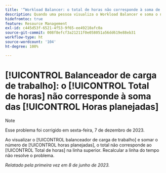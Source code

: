 ```yaml
---
title: '“Workload Balancer: o total de horas não corresponde à soma de horas planejadas”'
description: Quando uma pessoa visualiza o Workload Balancer e soma o número de horas planejadas, o total não corresponde ao total de horas na linha superior. Recalcular a linha do tempo não resolve o problema.
hidefromtoc: true
feature: Resource Management
exl-id: c445d53f-6521-4f53-9f65-ee49210afc0a
source-git-commit: 008f8efcf3a21211f0e058051a56dd619e88eb31
workflow-type: ht
source-wordcount: '104'
ht-degree: 100%

---
```


# [!UICONTROL Balanceador de carga de trabalho]: o [!UICONTROL Total de horas] não corresponde à soma das [!UICONTROL Horas planejadas]

>[!NOTE]
>
>Esse problema foi corrigido em sexta-feira, 7 de dezembro de 2023.

Ao visualizar o [!UICONTROL balanceador de carga de trabalho] e somar o número de [!UICONTROL horas planejadas], o total não corresponde ao [!UICONTROL Total de horas] na linha superior. Recalcular a linha do tempo não resolve o problema.

_Relatado pela primeira vez em 8 de junho de 2023._
